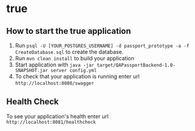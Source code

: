 # true

How to start the true application
---

1. Run `psql -U [YOUR_POSTGRES_USERNAME] -d passport_prototype -a -f CreateDatabase.sql` to create the database.
2. Run `mvn clean install` to build your application
3. Start application with `java -jar target/QAPassportBackend-1.0-SNAPSHOT.jar server config.yml`
4. To check that your application is running enter url `http://localhost:8080/swagger`

Health Check
---

To see your application's health enter url `http://localhost:8081/healthcheck`
